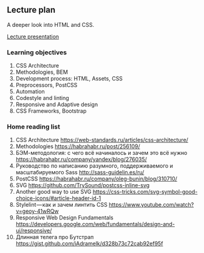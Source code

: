 ## Lecture plan

A deeper look into HTML and CSS.

[Lecture presentation](https://docs.google.com/presentation/d/1BcUZR2aBdb0NdDbDzRezOF3Gth4Xf0PhN71c4y7ZNJY/edit?usp=sharing)

### Learning objectives

1. CSS Architecture
2. Methodologies, BEM
3. Development process: HTML, Assets, CSS
4. Preprocessors, PostCSS
5. Automation
6. Codestyle and linting
7. Responsive and Adaptive design
8. CSS Frameworks, Bootstrap


### Home reading list

1. CSS Architecture https://web-standards.ru/articles/css-architecture/
2. Methodologies https://habrahabr.ru/post/256109/
3. БЭМ-методология: с чего всё начиналось и зачем это всё нужно https://habrahabr.ru/company/yandex/blog/276035/
4. Руководство по написанию разумного, поддерживаемого и масштабируемого Sass http://sass-guidelin.es/ru/
5. PostCSS https://habrahabr.ru/company/oleg-bunin/blog/310710/
6. SVG https://github.com/TrySound/postcss-inline-svg
7. Another good way to use SVG https://css-tricks.com/svg-symbol-good-choice-icons/#article-header-id-1
8. Stylelint — как и зачем линтить CSS https://www.youtube.com/watch?v=geoy-41wRQw
9. Responsive Web Design Fundamentals https://developers.google.com/web/fundamentals/design-and-ui/responsive/
10. Длинная телега про Бутстрап https://gist.github.com/iAdramelk/d328b73c72cab92ef95f
